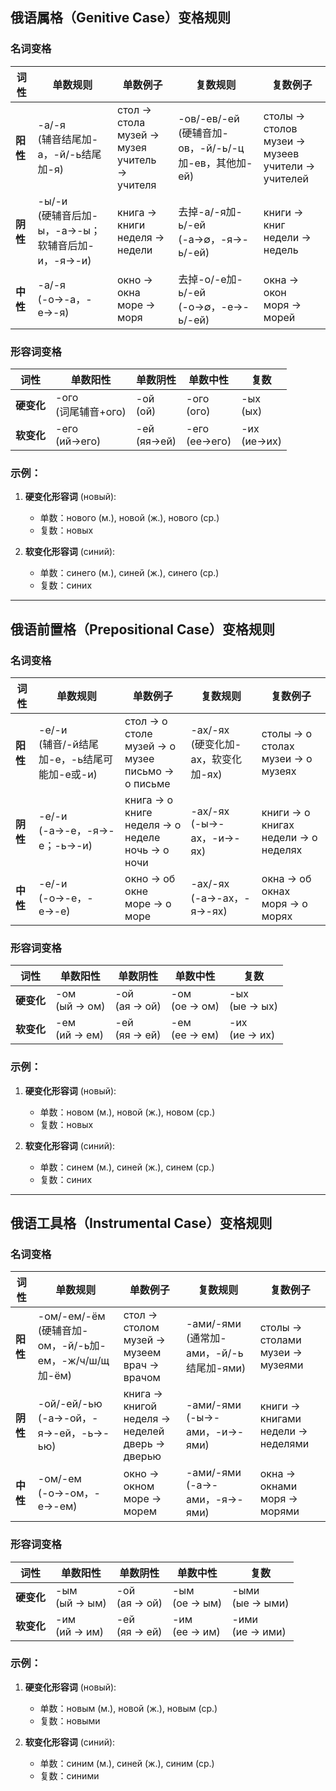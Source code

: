 ## 俄语属格（Genitive Case）变格规则

### 名词变格

| 词性 | 单数规则 | 单数例子 | 复数规则 | 复数例子 |
|------|----------|----------|----------|----------|
| **阳性** | -а/-я<br>(辅音结尾加-а，-й/-ь结尾加-я) | стол → стола<br>музей → музея<br>учитель → учителя | -ов/-ев/-ей<br>(硬辅音加-ов，-й/-ь/-ц加-ев，其他加-ей) | столы → столов<br>музеи → музеев<br>учители → учителей |
| **阴性** | -ы/-и<br>(硬辅音后加-ы，-а→-ы；软辅音后加-и，-я→-и) | книга → книги<br>неделя → недели | 去掉-а/-я加-ь/-ей<br>(-а→∅，-я→-ь/-ей) | книги → книг<br>недели → недель |
| **中性** | -а/-я<br>(-о→-а，-е→-я) | окно → окна<br>море → моря | 去掉-о/-е加-ь/-ей<br>(-о→∅，-е→-ь/-ей) | окна → окон<br>моря → морей |

### 形容词变格

| 词性 | 单数阳性 | 单数阴性 | 单数中性 | 复数 |
|------|----------|----------|----------|------|
| **硬变化** | -ого<br>(词尾辅音+ого) | -ой<br>(ой) | -ого<br>(ого) | -ых<br>(ых) |
| **软变化** | -его<br>(ий→его) | -ей<br>(яя→ей) | -его<br>(ее→его) | -их<br>(ие→их) |

### 示例：
1. **硬变化形容词** (новый):
   - 单数：нового (м.), новой (ж.), нового (ср.)
   - 复数：новых

2. **软变化形容词** (синий):
   - 单数：синего (м.), синей (ж.), синего (ср.)
   - 复数：синих

---

## 俄语前置格（Prepositional Case）变格规则

### 名词变格

| 词性 | 单数规则 | 单数例子 | 复数规则 | 复数例子 |
|------|----------|----------|----------|----------|
| **阳性** | -е/-и<br>(辅音/-й结尾加-е，-ь结尾可能加-е或-и) | стол → о столе<br>музей → о музее<br>письмо → о письме | -ах/-ях<br>(硬变化加-ах，软变化加-ях) | столы → о столах<br>музеи → о музеях |
| **阴性** | -е/-и<br>(-а→-е，-я→-е；-ь→-и) | книга → о книге<br>неделя → о неделе<br>ночь → о ночи | -ах/-ях<br>(-ы→-ах，-и→-ях) | книги → о книгах<br>недели → о неделях |
| **中性** | -е/-и<br>(-о→-е，-е→-е) | окно → об окне<br>море → о море | -ах/-ях<br>(-а→-ах，-я→-ях) | окна → об окнах<br>моря → о морях |

### 形容词变格

| 词性 | 单数阳性 | 单数阴性 | 单数中性 | 复数 |
|------|----------|----------|----------|------|
| **硬变化** | -ом<br>(ый → ом) | -ой<br>(ая → ой) | -ом<br>(ое → ом) | -ых<br>(ые → ых) |
| **软变化** | -ем<br>(ий → ем) | -ей<br>(яя → ей) | -ем<br>(ее → ем) | -их<br>(ие → их) |

### 示例：
1. **硬变化形容词** (новый):
   - 单数：новом (м.), новой (ж.), новом (ср.)
   - 复数：новых

2. **软变化形容词** (синий):
   - 单数：синем (м.), синей (ж.), синем (ср.)
   - 复数：синих

---

## 俄语工具格（Instrumental Case）变格规则

### 名词变格

| 词性 | 单数规则 | 单数例子 | 复数规则 | 复数例子 |
|------|----------|----------|----------|----------|
| **阳性** | -ом/-ем/-ём<br>(硬辅音加-ом，-й/-ь加-ем，-ж/ч/ш/щ加-ём) | стол → столом<br>музей → музеем<br>врач → врачом | -ами/-ями<br>(通常加-ами，-й/-ь结尾加-ями) | столы → столами<br>музеи → музеями |
| **阴性** | -ой/-ей/-ью<br>(-а→-ой，-я→-ей，-ь→-ью) | книга → книгой<br>неделя → неделей<br>дверь → дверью | -ами/-ями<br>(-ы→-ами，-и→-ями) | книги → книгами<br>недели → неделями |
| **中性** | -ом/-ем<br>(-о→-ом，-е→-ем) | окно → окном<br>море → морем | -ами/-ями<br>(-а→-ами，-я→-ями) | окна → окнами<br>моря → морями |

### 形容词变格

| 词性 | 单数阳性 | 单数阴性 | 单数中性 | 复数 |
|------|----------|----------|----------|------|
| **硬变化** | -ым<br>(ый → ым) | -ой<br>(ая → ой) | -ым<br>(ое → ым) | -ыми<br>(ые → ыми) |
| **软变化** | -им<br>(ий → им) | -ей<br>(яя → ей) | -им<br>(ее → им) | -ими<br>(ие → ими) |

### 示例：
1. **硬变化形容词** (новый):
   - 单数：новым (м.), новой (ж.), новым (ср.)
   - 复数：новыми

2. **软变化形容词** (синий):
   - 单数：синим (м.), синей (ж.), синим (ср.)
   - 复数：синими
